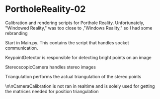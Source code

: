 # PortholeReality-02
Calibration and rendering scripts for Porthole Reality. Unfortunately, "Windowed Reality," was too close to ,"Windows Reality," so I had some rebranding

Start in Main.py. This contains the script that handles socket communication.

KeypointDetector is responsible for detecting bright points on an image

StereoscopicCamera handles stereo images

Triangulation performs the actual triangulation of the stereo points

\n\nCameraCalibration is not ran in realtime and is solely used for getting the matrices needed for position triangulation
